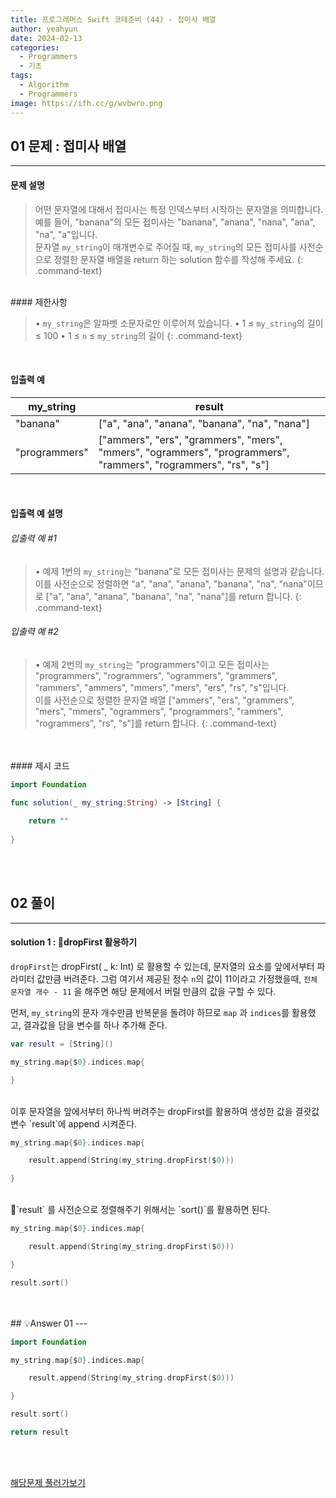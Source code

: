 ```yaml
---
title: 프로그래머스 Swift 코테준비 (44) - 접미사 배열
author: yeahyun
date: 2024-02-13
categories:
  - Programmers
  - 기초
tags:
  - Algorithm
  - Programmers
image: https://ifh.cc/g/wvbwro.png
---
```

## 01 문제 : 접미사 배열

---
#### 문제 설명

>어떤 문자열에 대해서 접미사는 특정 인덱스부터 시작하는 문자열을 의미합니다. 예를 들어, "banana"의 모든 접미사는 "banana", "anana", "nana", "ana", "na", "a"입니다.   
>문자열 `my_string`이 매개변수로 주어질 때, `my_string`의 모든 접미사를 사전순으로 정렬한 문자열 배열을 return 하는 solution 함수를 작성해 주세요.
{: .command-text}

<BR>
#### 제한사항

>• `my_string`은 알파벳 소문자로만 이루어져 있습니다.
>• 1 ≤ `my_string`의 길이 ≤ 100
>• 1 ≤ `n` ≤ `my_string`의 길이
{: .command-text}
<BR>

#### 입출력 예

|my_string|result|
|---|---|
|"banana"|["a", "ana", "anana", "banana", "na", "nana"]|
|"programmers"|["ammers", "ers", "grammers", "mers", "mmers", "ogrammers", "programmers", "rammers", "rogrammers", "rs", "s"]|

<BR>

#### 입출력 예 설명

###### 입출력 예 #1

>• 예제 1번의 `my_string`는 "banana"로 모든 접미사는 문제의 설명과 같습니다. 이를 사전순으로 정렬하면 "a", "ana", "anana", "banana", "na", "nana"이므로 ["a", "ana", "anana", "banana", "na", "nana"]를 return 합니다.
{: .command-text}

###### 입출력 예 #2

>• 예제 2번의 `my_string`는 "programmers"이고 모든 접미사는 "programmers", "rogrammers", "ogrammers", "grammers", "rammers", "ammers", "mmers", "mers", "ers", "rs", "s"입니다.   
>이를 사전순으로 정렬한 문자열 배열 ["ammers", "ers", "grammers", "mers", "mmers", "ogrammers", "programmers", "rammers", "rogrammers", "rs", "s"]를 return 합니다.
{: .command-text}


<br>

<br>
#### 제시 코드

```swift
import Foundation

func solution(_ my_string:String) -> [String] {
    
    return ""
    
}
```

<br>
<br>

## 02 풀이 
---

#### solution 1 : dropFirst 활용하기

`dropFirst`는 dropFirst( _ k: Int) 로 활용할 수 있는데, 문자열의 요소를 앞에서부터 파라미터 값만큼 버려준다. 그럼 여기서 제공된 정수 `n`의 값이 11이라고 가정했을때, `전체 문자열 개수 - 11` 을 해주면 해당 문제에서 버릴 만큼의 값을 구할 수 있다.

먼저,  `my_string`의 문자 개수만큼 반복문을 돌려야 하므로 `map` 과 `indices`를 활용했고, 결과값을 담을 변수를 하나 추가해 준다.

```swift
var result = [String]()

my_string.map{$0}.indices.map{

}
```

<br>
이후 문자열을 앞에서부터 하나씩 버려주는 dropFirst를 활용하여 생성한 값을 결괏값 변수 `result`에 append 시켜준다.

```swift
my_string.map{$0}.indices.map{

	result.append(String(my_string.dropFirst($0)))

}
```

<br>
`result` 를 사전순으로 정렬해주기 위해서는 `sort()`를 활용하면 된다.

```swift
my_string.map{$0}.indices.map{

	result.append(String(my_string.dropFirst($0)))

}

result.sort()
```
<br>
<br>
## 💡Answer 01
---

```swift
import Foundation

my_string.map{$0}.indices.map{

	result.append(String(my_string.dropFirst($0)))

}

result.sort()

return result
```

<br>
<br>

[해당문제 풀러가보기](https://school.programmers.co.kr/learn/courses/30/lessons/181909)